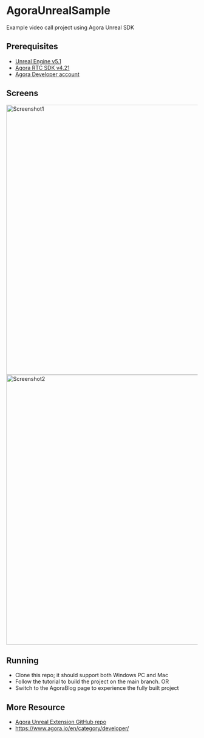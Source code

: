 # AgoraUnrealSample
Example video call project using Agora Unreal SDK

## Prerequisites 

 - [Unreal Engine v5.1](https://www.unrealengine.com/en-US/download) 
 - [Agora RTC SDK v4.21](https://github.com/AgoraIO-Extensions/Agora-Unreal-RTC-SDK) 
 - [Agora Developer account](https://www.agora.io/en/)

## Screens

<img width="710" alt="Screenshot1" src="https://github.com/icywind/AgoraUnrealSample/assets/1261195/d4c1a7cf-6972-4f5c-b082-f2419d7fd8ab">
<img width="710" alt="Screenshot2" src="https://github.com/icywind/AgoraUnrealSample/assets/1261195/ed169377-dcca-4c12-a3b0-466149353faf">


## Running

 - Clone this repo; it should support both Windows PC and Mac
 - Follow the tutorial to build the project on the main branch.
 OR
 - Switch to the AgoraBlog page to experience the fully built project

## More Resource

- [Agora Unreal Extension GitHub repo](https://github.com/AgoraIO-Extensions/Agora-Unreal-RTC-SDK)
- https://www.agora.io/en/category/developer/

